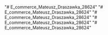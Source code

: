 "# E_commerce_Mateusz_Draszawka_28624" 
"# E_commerce_Mateusz_Draszawka_28624" 
"# E_commerce_Mateusz_Draszawka_28624" 
"# E_commerce_Mateusz_Draszawka_28624" 
"# E_commerce_Mateusz_Draszawka_28624" 
